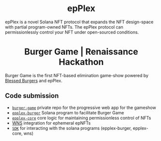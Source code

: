 <h1 align="center">epPlex</h1>

epPlex is a novel Solana NFT protocol that expands the NFT design-space with partial program-owned
NFTs. The epPlex protocol can permissionlessly control your NFT under open-sourced conditions.

<h1 align="center">
  Burger Game | Renaissance Hackathon
</h1>

Burger Game is the first NFT-based elimination game-show powered by [Blessed Burgers](https://twitter.com/blessed_burgers) and epPlex.

## Code submission
- [`burger-game`](https://github.com/epplex-xyz/burger-game) private repo for the progressive web app for the gameshow
- [`epplex-burger`](https://github.com/epplex-xyz/epPlex/tree/main/programs/epplex-burger) Solana program to facilitate Burger Game
- [`epplex-core`](https://github.com/epplex-xyz/epPlex/tree/main/programs/epplex-core) core logic for maintaining permissionless control of NFTs
- [WNS](https://github.com/wen-community/wen-new-standard) integration for ephemeral epNFTs
- [`SDK`](https://github.com/epplex-xyz/sdk) for interacting with the solana programs (epplex-burger, epplex-core, wns)
